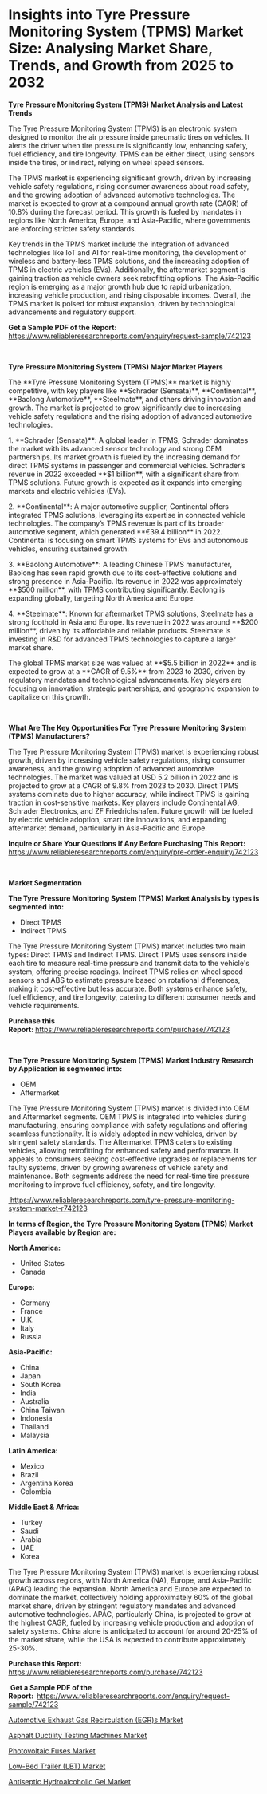 <p><h1>Insights into Tyre Pressure Monitoring System (TPMS) Market Size: Analysing Market Share, Trends, and Growth from 2025 to 2032</h1></p><p><strong>Tyre Pressure Monitoring System (TPMS) Market Analysis and Latest Trends</strong></p>
<p><p>The Tyre Pressure Monitoring System (TPMS) is an electronic system designed to monitor the air pressure inside pneumatic tires on vehicles. It alerts the driver when tire pressure is significantly low, enhancing safety, fuel efficiency, and tire longevity. TPMS can be either direct, using sensors inside the tires, or indirect, relying on wheel speed sensors.</p><p>The TPMS market is experiencing significant growth, driven by increasing vehicle safety regulations, rising consumer awareness about road safety, and the growing adoption of advanced automotive technologies. The market is expected to grow at a compound annual growth rate (CAGR) of 10.8% during the forecast period. This growth is fueled by mandates in regions like North America, Europe, and Asia-Pacific, where governments are enforcing stricter safety standards.</p><p>Key trends in the TPMS market include the integration of advanced technologies like IoT and AI for real-time monitoring, the development of wireless and battery-less TPMS solutions, and the increasing adoption of TPMS in electric vehicles (EVs). Additionally, the aftermarket segment is gaining traction as vehicle owners seek retrofitting options. The Asia-Pacific region is emerging as a major growth hub due to rapid urbanization, increasing vehicle production, and rising disposable incomes. Overall, the TPMS market is poised for robust expansion, driven by technological advancements and regulatory support.</p></p>
<p><strong>Get a Sample PDF of the Report:&nbsp;</strong> <a href="https://www.reliableresearchreports.com/enquiry/request-sample/742123?utm_campaign=114&utm_medium=2&utm_source=Github&utm_content=ia&utm_term=23012025&utm_id=tyre-pressure-monitoring-system-tpms">https://www.reliableresearchreports.com/enquiry/request-sample/742123</a></p>
<p>&nbsp;</p>
<p><strong>Tyre Pressure Monitoring System (TPMS) Major Market Players</strong></p>
<p><p>The **Tyre Pressure Monitoring System (TPMS)** market is highly competitive, with key players like **Schrader (Sensata)**, **Continental**, **Baolong Automotive**, **Steelmate**, and others driving innovation and growth. The market is projected to grow significantly due to increasing vehicle safety regulations and the rising adoption of advanced automotive technologies.</p><p>1. **Schrader (Sensata)**: A global leader in TPMS, Schrader dominates the market with its advanced sensor technology and strong OEM partnerships. Its market growth is fueled by the increasing demand for direct TPMS systems in passenger and commercial vehicles. Schrader’s revenue in 2022 exceeded **$1 billion**, with a significant share from TPMS solutions. Future growth is expected as it expands into emerging markets and electric vehicles (EVs).</p><p>2. **Continental**: A major automotive supplier, Continental offers integrated TPMS solutions, leveraging its expertise in connected vehicle technologies. The company’s TPMS revenue is part of its broader automotive segment, which generated **€39.4 billion** in 2022. Continental is focusing on smart TPMS systems for EVs and autonomous vehicles, ensuring sustained growth.</p><p>3. **Baolong Automotive**: A leading Chinese TPMS manufacturer, Baolong has seen rapid growth due to its cost-effective solutions and strong presence in Asia-Pacific. Its revenue in 2022 was approximately **$500 million**, with TPMS contributing significantly. Baolong is expanding globally, targeting North America and Europe.</p><p>4. **Steelmate**: Known for aftermarket TPMS solutions, Steelmate has a strong foothold in Asia and Europe. Its revenue in 2022 was around **$200 million**, driven by its affordable and reliable products. Steelmate is investing in R&D for advanced TPMS technologies to capture a larger market share.</p><p>The global TPMS market size was valued at **$5.5 billion in 2022** and is expected to grow at a **CAGR of 9.5%** from 2023 to 2030, driven by regulatory mandates and technological advancements. Key players are focusing on innovation, strategic partnerships, and geographic expansion to capitalize on this growth.</p></p>
<p>&nbsp;</p>
<p><strong>What Are The Key Opportunities For Tyre Pressure Monitoring System (TPMS) Manufacturers?</strong></p>
<p><p>The Tyre Pressure Monitoring System (TPMS) market is experiencing robust growth, driven by increasing vehicle safety regulations, rising consumer awareness, and the growing adoption of advanced automotive technologies. The market was valued at USD 5.2 billion in 2022 and is projected to grow at a CAGR of 9.8% from 2023 to 2030. Direct TPMS systems dominate due to higher accuracy, while indirect TPMS is gaining traction in cost-sensitive markets. Key players include Continental AG, Schrader Electronics, and ZF Friedrichshafen. Future growth will be fueled by electric vehicle adoption, smart tire innovations, and expanding aftermarket demand, particularly in Asia-Pacific and Europe.</p></p>
<p><strong>Inquire or Share Your Questions If Any Before Purchasing This Report:</strong> <a href="https://www.reliableresearchreports.com/enquiry/pre-order-enquiry/742123?utm_campaign=114&utm_medium=2&utm_source=Github&utm_content=ia&utm_term=23012025&utm_id=tyre-pressure-monitoring-system-tpms">https://www.reliableresearchreports.com/enquiry/pre-order-enquiry/742123</a></p>
<p>&nbsp;</p>
<p><strong>Market Segmentation</strong></p>
<p><strong>The Tyre Pressure Monitoring System (TPMS) Market Analysis by types is segmented into:</strong></p>
<p><ul><li>Direct TPMS</li><li>Indirect TPMS</li></ul></p>
<p><p>The Tyre Pressure Monitoring System (TPMS) market includes two main types: Direct TPMS and Indirect TPMS. Direct TPMS uses sensors inside each tire to measure real-time pressure and transmit data to the vehicle's system, offering precise readings. Indirect TPMS relies on wheel speed sensors and ABS to estimate pressure based on rotational differences, making it cost-effective but less accurate. Both systems enhance safety, fuel efficiency, and tire longevity, catering to different consumer needs and vehicle requirements.</p></p>
<p><strong>Purchase this Report:&nbsp;</strong><a href="https://www.reliableresearchreports.com/purchase/742123?utm_campaign=114&utm_medium=2&utm_source=Github&utm_content=ia&utm_term=23012025&utm_id=tyre-pressure-monitoring-system-tpms">https://www.reliableresearchreports.com/purchase/742123</a></p>
<p>&nbsp;</p>
<p><strong>The Tyre Pressure Monitoring System (TPMS) Market Industry Research by Application is segmented into:</strong></p>
<p><ul><li>OEM</li><li>Aftermarket</li></ul></p>
<p><p>The Tyre Pressure Monitoring System (TPMS) market is divided into OEM and Aftermarket segments. OEM TPMS is integrated into vehicles during manufacturing, ensuring compliance with safety regulations and offering seamless functionality. It is widely adopted in new vehicles, driven by stringent safety standards. The Aftermarket TPMS caters to existing vehicles, allowing retrofitting for enhanced safety and performance. It appeals to consumers seeking cost-effective upgrades or replacements for faulty systems, driven by growing awareness of vehicle safety and maintenance. Both segments address the need for real-time tire pressure monitoring to improve fuel efficiency, safety, and tire longevity.</p></p>
<p><a href="https://www.reliableresearchreports.com/tyre-pressure-monitoring-system-market-r742123?utm_campaign=114&utm_medium=2&utm_source=Github&utm_content=ia&utm_term=23012025&utm_id=tyre-pressure-monitoring-system-tpms">&nbsp;https://www.reliableresearchreports.com/tyre-pressure-monitoring-system-market-r742123</a></p>
<p><strong>In terms of Region, the Tyre Pressure Monitoring System (TPMS) Market Players available by Region are:</strong></p>
<p>
    <p> <strong> North America: </strong>
        <ul>
            <li>United States</li>
            <li>Canada</li>
        </ul>
        </p> 
    <p> <strong> Europe: </strong>
        <ul>
            <li>Germany</li>
            <li>France</li>
            <li>U.K.</li>
            <li>Italy</li>
            <li>Russia</li>
        </ul>
        </p> 
    <p> <strong> Asia-Pacific: </strong>
        <ul>
            <li>China</li>
            <li>Japan</li>
            <li>South Korea</li>
            <li>India</li>
            <li>Australia</li>
            <li>China Taiwan</li>
            <li>Indonesia</li>
            <li>Thailand</li>
            <li>Malaysia</li>
        </ul>
        </p> 
    <p> <strong> Latin America: </strong>
        <ul>
            <li>Mexico</li>
            <li>Brazil</li>
            <li>Argentina Korea</li>
            <li>Colombia</li>
        </ul>
        </p> 
    <p> <strong> Middle East & Africa: </strong>
        <ul>
            <li>Turkey</li>
            <li>Saudi</li>
            <li>Arabia</li>
            <li>UAE</li>
            <li>Korea</li>
        </ul>
    </p>
    </p>
<p><p>The Tyre Pressure Monitoring System (TPMS) market is experiencing robust growth across regions, with North America (NA), Europe, and Asia-Pacific (APAC) leading the expansion. North America and Europe are expected to dominate the market, collectively holding approximately 60% of the global market share, driven by stringent regulatory mandates and advanced automotive technologies. APAC, particularly China, is projected to grow at the highest CAGR, fueled by increasing vehicle production and adoption of safety systems. China alone is anticipated to account for around 20-25% of the market share, while the USA is expected to contribute approximately 25-30%.</p></p>
<p><strong>Purchase this Report: </strong><a href="https://www.reliableresearchreports.com/purchase/742123?utm_campaign=114&utm_medium=2&utm_source=Github&utm_content=ia&utm_term=23012025&utm_id=tyre-pressure-monitoring-system-tpms">https://www.reliableresearchreports.com/purchase/742123</a></p>
<p>&nbsp;<strong>Get a Sample PDF of the Report:&nbsp;&nbsp;</strong><a href="https://www.reliableresearchreports.com/enquiry/request-sample/742123?utm_campaign=114&utm_medium=2&utm_source=Github&utm_content=ia&utm_term=23012025&utm_id=tyre-pressure-monitoring-system-tpms">https://www.reliableresearchreports.com/enquiry/request-sample/742123</a></p>
<p><strong></strong></p>
<p><p><a href="https://github.com/rahu1506/Market-Research-Report-List-6/blob/main/automotive-exhaust-gas-recirculation-egrs-market.md?utm_campaign=114&utm_medium=2&utm_source=Github&utm_content=ia&utm_term=23012025&utm_id=tyre-pressure-monitoring-system-tpms">Automotive Exhaust Gas Recirculation (EGR)s Market</a></p><p><a href="https://www.linkedin.com/pulse/asphalt-ductility-testing-machines-market-size-set-grow-61pmc?utm_campaign=114&utm_medium=2&utm_source=Github&utm_content=ia&utm_term=23012025&utm_id=tyre-pressure-monitoring-system-tpms">Asphalt Ductility Testing Machines Market</a></p><p><a href="https://www.linkedin.com/pulse/driving-forces-behind-photovoltaic-fuses-market-expansion-s15ef?utm_campaign=114&utm_medium=2&utm_source=Github&utm_content=ia&utm_term=23012025&utm_id=tyre-pressure-monitoring-system-tpms">Photovoltaic Fuses Market</a></p><p><a href="https://github.com/MonroeBullock54/Market-Research-Report-List-1/blob/main/low-bed-trailer-lbt-market.md?utm_campaign=114&utm_medium=2&utm_source=Github&utm_content=ia&utm_term=23012025&utm_id=tyre-pressure-monitoring-system-tpms">Low-Bed Trailer (LBT) Market</a></p><p><a href="https://www.linkedin.com/pulse/global-antiseptic-hydroalcoholic-gel-market-analysis-onmarkets-yurmf?utm_campaign=114&utm_medium=2&utm_source=Github&utm_content=ia&utm_term=23012025&utm_id=tyre-pressure-monitoring-system-tpms">Antiseptic Hydroalcoholic Gel Market</a></p></p>